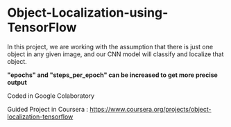 # Object-Localization-using-TensorFlow

 In this project, we are working with the assumption that there is just one object in any given image, and our CNN model will classify and localize that object.
 
 **"epochs" and "steps_per_epoch" can be increased to get more precise output**
 
 Coded in Google Colaboratory
 
 Guided Project in Coursera : https://www.coursera.org/projects/object-localization-tensorflow 
